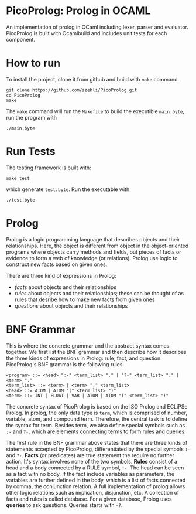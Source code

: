 # PicoProlog: Prolog in OCAML
An implementation of prolog in OCaml including lexer, parser and evaluator. PicoProlog is built with Ocamlbuild and includes unit tests for each component.

# How to run
To install the project, clone it from github and build with `make` command. 
```
git clone https://github.com/zzehli/PicoProlog.git
cd PicoProlog
make
```
The `make` command will run the `Makefile` to build the executible `main.byte`, run the program with
```
./main.byte
```

# Run Tests
The testing framework is built with:
```
make test
```
which generate `test.byte`. Run the executable with
```
./test.byte
```
# Prolog
Prolog is a logic programming language that describes objects and their relationships. Here, the object is different from object in the object-oriented programs where objects carry methods and fields, but pieces of facts or evidence to form a web of knowledge (or relations). Prolog use logic to construct new facts based on given ones.

There are three kind of expressions in Prolog:
- *facts* about objects and their relationships
- *rules* about objects and their relationships; these can be thought of as rules that desribe how to make new facts from given ones
- *questions* about objects and their relationships

# BNF Grammar
This is where the concrete grammar and the abstract syntax comes together. We first list the BNF grammar and then describe how it describes the three kinds of expressions in Prolog: rule, fact, and question. PicoProlog's BNF grammar is the following rules:
```
<program> ::= <head> ":-" <term_list> "." | "?-" <term_list> "." | <term> "."
<term_list> ::= <term> | <term> "," <term_list>
<head> ::= ATOM | ATOM "(" <term_list> ")"
<term> ::= INT | FLOAT | VAR | ATOM | ATOM "(" <term_list> ")"
```

The concrete syntax of PicoProlog is based on the ISO Prolog and ECLiPSe Prolog. In prolog, the only data type is `term`, which is comprised of number, variable, atom, and compound term. Therefore, the central task is to define the syntax for term. Besides term, we also define special symbols such as `:-` and `?-`, which are elements connecting terms to form rules and queries.

The first rule in the BNF grammar above states that there are three kinds of statements accepted by PicoProlog, differentiated by the special symbols `:-` and `?-`. **Facts** (or predicates) are true statement the require no further action. It's syntax involves none of the two symbols. **Rules** consist of a head and a body connected by a RULE symbol, `:-`. The head can be seen as a fact with no body. If the fact include variables as parameters, the variables are further defined in the body, which is a list of facts connected by comma, the conjunction relation. A full implementation of prolog allows other logic relations such as implication, disjunction, etc. A collection of facts and rules is called database. For a given database, Prolog uses **queries** to ask questions. Queries starts with `-?`.